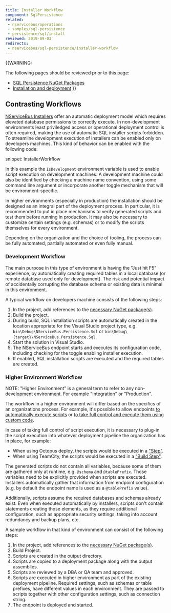 ```yaml
---
title: Installer Workflow
component: SqlPersistence
related:
 - nservicebus/operations
 - samples/sql-persistence
 - persistence/sql/install
reviewed: 2019-09-03
redirects:
 - nservicebus/sql-persistence/installer-workflow
---
```



{{WARNING:

The following pages should be reviewed prior to this page:

 * [SQL Persistence NuGet Packages](/persistence/sql/#nuget-packages)
 * [Installation and deployment](/persistence/sql/install.md)
}}


## Contrasting Workflows

[NServiceBus Installers](/nservicebus/operations/installers.md) offer an automatic deployment model which requires elevated database permissions to correctly execute. In non-development environments least priviledged access or operational deployment control is often required, making the use of automatic SQL installer scripts forbidden. To streamline development execution of installers can be enabled only on developers machines. This kind of behavior can be enabled with the following code:

snippet: InstallerWorkflow

In this example the `IsDevelopment` environment variable is used to enable script execution on development machines. A development machine could also be identified by checking a machine name convention, using some command line argument or incorporate another toggle mechanism that will be environment-specific.

In higher environments (especially in production) the installation should be designed as an integral part of the deployment process. In particular, it is recommended to put in place mechanisms to verify generated scripts and test them before running in production. It may also be necessary to customize certain settings (e.g. schemas) or to modify the scripts themselves for every environment.

Depending on the organization and the choice of tooling, the process can be fully automated, partially automated or even fully manual.

### Development Workflow

The main purpose in this type of environment is having the "Just hit F5" experience, by automatically creating required tables in a local database (or remote database used only for development). The risk and potential impact of accidentally corrupting the database schema or existing data is minimal in this environment.

A typical workflow on developers machine consists of the following steps:

 1. In the project, add references to the [necessary NuGet package(s)](/persistence/sql/#nuget-packages).
 2. Build the project.
 3. During build, SQL installation scripts are automatically created in the location appropriate for the Visual Studio project type, e.g. `bin\Debug\NServiceBus.Persistence.Sql` or `bin\Debug\{target}\NServiceBus.Persistence.Sql`.
 4. Start the solution in Visual Studio.
 5. The NServiceBus endpoint starts and executes its configuration code, including checking for the toggle enabling installer execution.
 6. If enabled, SQL installation scripts are executed and the required tables are created.



### Higher Environment Workflow

NOTE: "Higher Environment" is a general term to refer to any non-development environment. For example "Integration" or "Production".

The workflow in a higher environment will differ based on the specifics of an organizations process. For example, it's possible to allow endpoints [to automatically execute scripts](/persistence/sql/install.md#script-execution-in-non-development-environments) or [to take full control and execute them using custom code](/persistence/sql/install.md#script-execution-in-non-development-environments).

In case of taking full control of script execution, it is necessary to plug-in the script execution into whatever deployment pipeline the organization has in place, for example:

 * When using Octopus deploy, the scripts would be executed in a ["Step"]( https://octopus.com/docs/deploying-applications/adding-steps).
 * When using TeamCity, the scripts would be executed in a ["Build Step"]( https://confluence.jetbrains.com/display/TCD8/Configuring+Build+Steps).

The generated scripts do not contain all variables, because some of them are gathered only at runtime, e.g. `@schema` and `@tablePrefix`. Those variables need to be explicitly provided when scripts are executed. Installers automatically gather that information from endpoint configuration (e.g. by default the endpoint name is used as a `@tablePrefix` value).

Additionally, scripts assume the required databases and schemas already exist. Even when executed automatically by installers, scripts don't contain statements creating those elements, as they require additional configuration, such as appropriate security settings, taking into account redundancy and backup plans, etc. 

A sample workflow in that kind of environment can consist of the following steps:

 1. In the project, add references to the [necessary NuGet package(s)](/persistence/sql/#nuget-packages).
 1. Build Project.
 1. Scripts are created in the output directory.
 1. Scripts are copied to a deployment package along with the output assemblies.
 1. Scripts are reviewed by a DBA or QA team and approved.
 1. Scripts are executed in higher environment as part of the existing deployment pipeline. Required settings, such as schemas or table prefixes, have different values in each environment. They are passed to scripts together with other configuration settings, such as connection string.
 1. The endpoint is deployed and started.